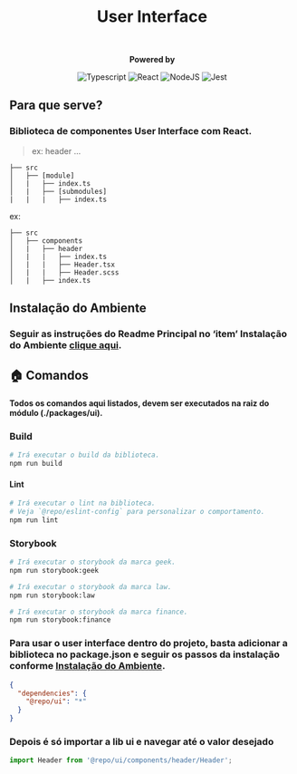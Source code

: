 <div style="text-align: center;">
    <h1>User Interface</h1>
    <br/>
<p>
    <strong>Powered by</strong>

![Typescript](https://img.shields.io/badge/typescript-%23323330.svg?style=falt&logo=typescript&logoColor=%233178C6)
![React](https://img.shields.io/badge/react-2C8EBB.svg?style=falt&logo=react&logoColor=white)
![NodeJS](https://img.shields.io/badge/node.js-6DA55F?style=falt&logo=node.js&logoColor=white)
![Jest](https://img.shields.io/badge/jest-C53d15.svg?style=falt&logo=jest&logoColor=white)
</p>
</div>

## Para que serve?
### Biblioteca de componentes User Interface com React.

> ex: header ...

```
├── src
│   ├── [module]
│   |   ├── index.ts
│   |   ├── [submodules]
|   |   |   ├── index.ts
```
ex:
```
├── src
│   ├── components
│   |   ├── header
│   |   |   ├── index.ts
│   |   |   ├── Header.tsx
│   |   |   ├── Header.scss
│   |   ├── index.ts
```
## Instalação do Ambiente
### Seguir as instruções do Readme Principal no ‘item’ Instalação do Ambiente [clique aqui](../../README.md).

## 🏠  Comandos
#### Todos os comandos aqui listados, devem ser executados na raiz do módulo (./packages/ui).

### Build
```bash
# Irá executar o build da biblioteca.
npm run build
```

#### Lint

```bash
# Irá executar o lint na biblioteca.
# Veja `@repo/eslint-config` para personalizar o comportamento.
npm run lint
```

### Storybook
```bash
# Irá executar o storybook da marca geek.
npm run storybook:geek

# Irá executar o storybook da marca law.
npm run storybook:law

# Irá executar o storybook da marca finance.
npm run storybook:finance
```

### Para usar o user interface dentro do projeto, basta adicionar a biblioteca no package.json e seguir os passos da instalação conforme [Instalação do Ambiente](#instalação-do-ambiente).
```json
{
  "dependencies": {
    "@repo/ui": "*"
  }      
}
```
### Depois é só importar a lib ui e navegar até o valor desejado
```typescript
import Header from '@repo/ui/components/header/Header';
```